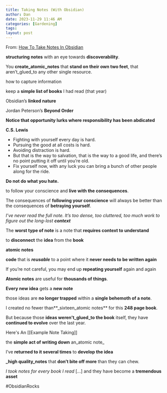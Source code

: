 ```yaml
---
title: Taking Notes (With Obsidian)
author: Dan
date: 2023-11-29 11:46 AM
categories: [Gardening]
tags:
layout: post
---
```

From: [How To Take Notes In Obsidian](https://obsidian.rocks/how-to-take-book-notes-in-obsidian/)

**structuring notes** with an eye towards **discoverability**.

You **create_atomic_notes** that **stand on their own two feet**, that aren’t_glued_to any other single resource.

how to capture information

keep a **simple list of books** I had read (that year)

Obsidian’s **linked nature**

Jordan Peterson’s **Beyond Order**

**Notice that opportunity lurks where responsibility has been abdicated**

**C.S. Lewis**
- Fighting with yourself every day is hard.
- Pursuing the good at all costs is hard.
- Avoiding distraction is hard.
- But that is the way to salvation, that is the way to a good life, and
there’s no point putting it off until you’re old.
- Fix yourself now, with any luck you can bring a bunch of other people along for the ride.

**Do not do what you hate.**

to follow your conscience and **live with the consequences**.

The consequences of **following your conscience** will always be better than the consequences of **betraying yourself**.


*I’ve never read the full note. It’s too dense, too cluttered, too much work to figure out the long-lost **context***

The **worst type of note** is a note that **requires context to understand**

to **disconnect** the **idea** from the **book**

**atomic notes**

**code** that is **_reusable_** to a point where it **never needs to be written again**

If you’re not careful, you may end up **repeating yourself** again and again

**Atomic notes** are useful for **thousands of things**.

**Every new idea** gets a **new note**

those ideas are **no longer trapped** within a **single behemoth of a note**.

I created no fewer than**_sixteen_atomic notes** for this **248 page book**.

But because those **ideas weren’t_glued_to the book** itself, they have **continued to evolve** over the last year.

Here's An [[Example Note Taking]]

the **simple act of writing down** an_atomic note_

I’ve **returned to it several times** to **develop the idea**

**_high quality_notes** that **don’t bite off more** than they can chew.

*I took notes for every book I read* [...] and they have become a **tremendous asset**

#ObsidianRocks
